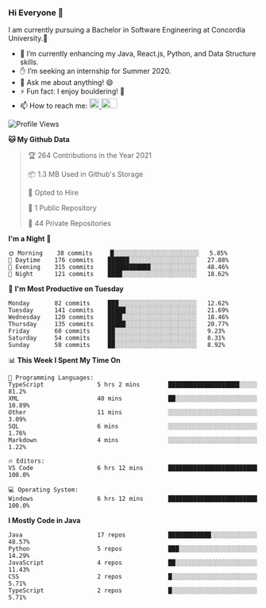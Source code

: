 ### Hi Everyone 👋
I am currently pursuing a Bachelor in Software Engineering at Concordia University.🏫

- 🌱 I’m currently enhancing my Java, React.js, Python, and Data Structure skills.
- ✋ I’m seeking an internship for Summer 2020.
- 💬 Ask me about anything! 😄
- ⚡ Fun fact: I enjoy bouldering! 🧗‍
- 📫 How to reach me: <a href="https://www.linkedin.com/in/siu-tong-ye/" target="_blank"> <img width="20px" width="32" src="https://cdn.jsdelivr.net/npm/simple-icons@v3/icons/linkedin.svg" /> </a> <a href="mailto:SiuTongYe@gmail.com" target="_blank"> <img height="20" width="32" src="https://cdn.jsdelivr.net/npm/simple-icons@v3/icons/gmail.svg" /> </a>

<!--START_SECTION:waka-->
![Profile Views](http://img.shields.io/badge/Profile%20Views-13-blue)

**🐱 My Github Data** 

> 🏆 264 Contributions in the Year 2021
 > 
> 📦 1.3 MB Used in Github's Storage 
 > 
> 💼 Opted to Hire
 > 
> 📜 1 Public Repository 
 > 
> 🔑 44 Private Repositories  
 > 
**I'm a Night 🦉** 

```text
🌞 Morning    38 commits     █░░░░░░░░░░░░░░░░░░░░░░░░   5.85% 
🌆 Daytime    176 commits    ██████░░░░░░░░░░░░░░░░░░░   27.08% 
🌃 Evening    315 commits    ████████████░░░░░░░░░░░░░   48.46% 
🌙 Night      121 commits    ████░░░░░░░░░░░░░░░░░░░░░   18.62%

```
📅 **I'm Most Productive on Tuesday** 

```text
Monday       82 commits     ███░░░░░░░░░░░░░░░░░░░░░░   12.62% 
Tuesday      141 commits    █████░░░░░░░░░░░░░░░░░░░░   21.69% 
Wednesday    120 commits    ████░░░░░░░░░░░░░░░░░░░░░   18.46% 
Thursday     135 commits    █████░░░░░░░░░░░░░░░░░░░░   20.77% 
Friday       60 commits     ██░░░░░░░░░░░░░░░░░░░░░░░   9.23% 
Saturday     54 commits     ██░░░░░░░░░░░░░░░░░░░░░░░   8.31% 
Sunday       58 commits     ██░░░░░░░░░░░░░░░░░░░░░░░   8.92%

```


📊 **This Week I Spent My Time On** 

```text
💬 Programming Languages: 
TypeScript               5 hrs 2 mins        ████████████████████░░░░░   81.2% 
XML                      40 mins             ██░░░░░░░░░░░░░░░░░░░░░░░   10.89% 
Other                    11 mins             ░░░░░░░░░░░░░░░░░░░░░░░░░   3.09% 
SQL                      6 mins              ░░░░░░░░░░░░░░░░░░░░░░░░░   1.76% 
Markdown                 4 mins              ░░░░░░░░░░░░░░░░░░░░░░░░░   1.22%

🔥 Editors: 
VS Code                  6 hrs 12 mins       █████████████████████████   100.0%

💻 Operating System: 
Windows                  6 hrs 12 mins       █████████████████████████   100.0%

```

**I Mostly Code in Java** 

```text
Java                     17 repos            ████████████░░░░░░░░░░░░░   48.57% 
Python                   5 repos             ███░░░░░░░░░░░░░░░░░░░░░░   14.29% 
JavaScript               4 repos             ██░░░░░░░░░░░░░░░░░░░░░░░   11.43% 
CSS                      2 repos             █░░░░░░░░░░░░░░░░░░░░░░░░   5.71% 
TypeScript               2 repos             █░░░░░░░░░░░░░░░░░░░░░░░░   5.71%

```



<!--END_SECTION:waka-->
